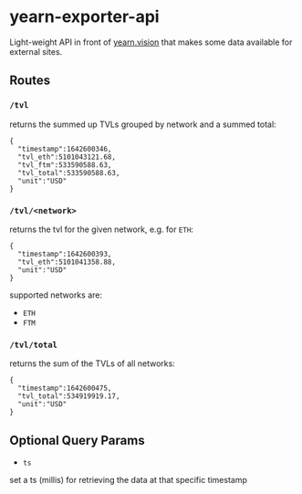 # yearn-exporter-api
Light-weight API in front of [yearn.vision](https://yearn.vision) that makes some data available for external sites.

## Routes

### `/tvl`
returns the summed up TVLs grouped by network and a summed total:
```
{
  "timestamp":1642600346,
  "tvl_eth":5101043121.68,
  "tvl_ftm":533590588.63,
  "tvl_total":533590588.63,
  "unit":"USD"
}
```

### `/tvl/<network>`
returns the tvl for the given network, e.g. for `ETH`:
```
{
  "timestamp":1642600393,
  "tvl_eth":5101041358.88,
  "unit":"USD"
}
```
supported networks are:
- `ETH`
- `FTM`


### `/tvl/total`
returns the sum of the TVLs of all networks:
```
{
  "timestamp":1642600475,
  "tvl_total":534919919.17,
  "unit":"USD"
}
```


## Optional Query Params
- `ts`

set a ts (millis) for retrieving the data at that specific timestamp
